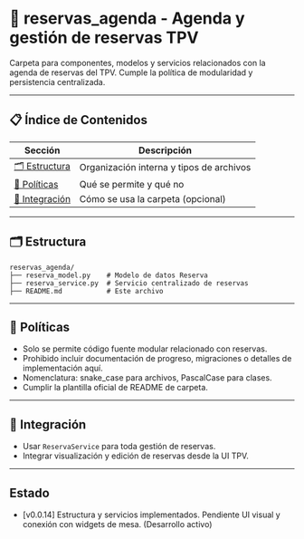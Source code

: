 # 📅 reservas_agenda - Agenda y gestión de reservas TPV

Carpeta para componentes, modelos y servicios relacionados con la agenda de reservas del TPV. Cumple la política de modularidad y persistencia centralizada.

---

## 📋 Índice de Contenidos

| Sección                    | Descripción                                 |
|----------------------------|---------------------------------------------|
| [🗂️ Estructura](#estructura) | Organización interna y tipos de archivos    |
| [📁 Políticas](#políticas)   | Qué se permite y qué no                     |
| [🚀 Integración](#integración) | Cómo se usa la carpeta (opcional)           |

---

## 🗂️ Estructura

```
reservas_agenda/
├── reserva_model.py    # Modelo de datos Reserva
├── reserva_service.py  # Servicio centralizado de reservas
├── README.md           # Este archivo
```

---

## 📁 Políticas

- Solo se permite código fuente modular relacionado con reservas.
- Prohibido incluir documentación de progreso, migraciones o detalles de implementación aquí.
- Nomenclatura: snake_case para archivos, PascalCase para clases.
- Cumplir la plantilla oficial de README de carpeta.

---

## 🚀 Integración

- Usar `ReservaService` para toda gestión de reservas.
- Integrar visualización y edición de reservas desde la UI TPV.

---

## Estado

- [v0.0.14] Estructura y servicios implementados. Pendiente UI visual y conexión con widgets de mesa. (Desarrollo activo)
